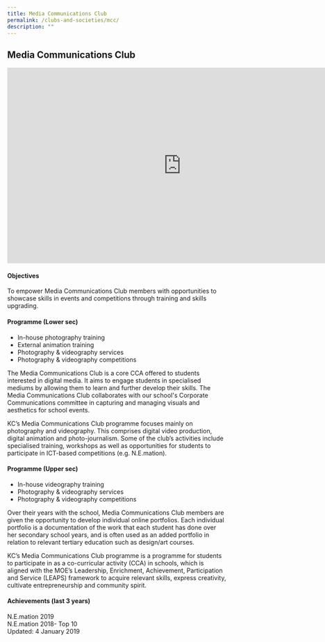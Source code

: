 ```yaml
---
title: Media Communications Club
permalink: /clubs-and-societies/mcc/
description: ""
---
```

## Media Communications Club

<iframe allowfullscreen="true" height="450" width="800" frameborder="0" src="https://docs.google.com/presentation/d/e/2PACX-1vT920NK1Pd7J5qsC0mOwMRD7aV7sGIK-RSG06PjH1VWQIv79LqCoAX7KjHhHjHjOCKAc3dvx1xmO0Ks/embed?start=false&amp;loop=false&amp;delayms=3000"></iframe>

#### Objectives

To empower Media Communications Club members with opportunities to showcase skills in events and competitions through training and skills upgrading.

#### Programme (Lower sec)

*   In-house photography training
*   External animation training
*   Photography &amp; videography services
*   Photography &amp; videography competitions

The Media Communications Club is a core CCA offered to students interested in digital media. It aims to engage students in specialised mediums by allowing them to learn and further develop their skills. The Media Communications Club collaborates with our school's Corporate Communications committee in capturing and managing visuals and aesthetics for school events.

KC’s Media Communications Club programme focuses mainly on photography and videography. This comprises digital video production, digital animation and photo-journalism. Some of the club’s activities include specialised training, workshops as well as opportunities for students to participate in ICT-based competitions (e.g. N.E.mation).

#### Programme (Upper sec)

*   In-house videography training
*   Photography &amp; videography services
*   Photography &amp; videography competitions

Over their years with the school, Media Communications Club members are given the opportunity to develop individual online portfolios. Each individual portfolio is a documentation of the work that each student has done over her secondary school years, and is often used as an added portfolio in relation to relevant tertiary education such as design/art courses.

KC’s Media Communications Club programme is a programme for students to participate in as a co-curricular activity (CCA) in schools, which is aligned with the MOE’s Leadership, Enrichment, Achievement, Participation and Service (LEAPS) framework to acquire relevant skills, express creativity, cultivate entrepreneurship and community spirit.

#### Achievements (last 3 years)

N.E.mation 2019<br>
N.E.mation 2018- Top 10<br>
Updated: 4 January 2019